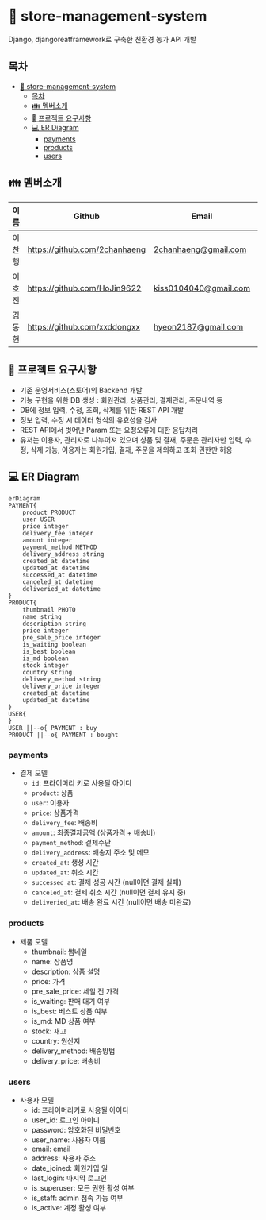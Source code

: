 # :green_apple: store-management-system

Django, djangoreatframework로 구축한 친환경 농가 API 개발

## 목차

- [:green_apple: store-management-system](#green_apple-store-management-system)
  - [목차](#목차)
  - [:family: 멤버소개](#family-멤버소개)
  - [:notebook_with_decorative_cover: 프로젝트 요구사항](#notebook_with_decorative_cover-프로젝트-요구사항)
  - [:computer: ER Diagram](#computer-er-diagram)
    - [payments](#payments)
    - [products](#products)
    - [users](#users)

## :family: 멤버소개

| 이름   | Github                        | Email                 | Blog                        |
| ------ | ----------------------------- | --------------------- | --------------------------- |
| 이찬행 | https://github.com/2chanhaeng | 2chanhaeng@gmail.com  | https://chomu.dev/          |
| 이호진 | https://github.com/HoJin9622  | kiss0104040@gmail.com | https://velog.io/@hojin9622 |
| 김동현 | https://github.com/xxddongxx  | hyeon2187@gmail.com   | -                           |

## :notebook_with_decorative_cover: 프로젝트 요구사항

- 기존 운영서비스(스토어)의 Backend 개발
- 기능 구현을 위한 DB 생성 : 회원관리, 상품관리, 결재관리, 주문내역 등
- DB에 정보 입력, 수정, 조회, 삭제를 위한 REST API 개발
- 정보 입력, 수정 시 데이터 형식의 유효성을 검사
- REST API에서 벗어난 Param 또는 요청오류에 대한 응답처리
- 유저는 이용자, 관리자로 나누어져 있으며 상품 및 결재, 주문은 관리자만 입력, 수정, 삭제 가능,
  이용자는 회원가입, 결재, 주문을 제외하고 조회 권한만 허용

## :computer: ER Diagram

```mermaid
erDiagram
PAYMENT{
    product PRODUCT
    user USER
    price integer
    delivery_fee integer
    amount integer
    payment_method METHOD
    delivery_address string
    created_at datetime
    updated_at datetime
    successed_at datetime
    canceled_at datetime
    deliveried_at datetime
}
PRODUCT{
    thumbnail PHOTO
    name string
    description string
    price integer
    pre_sale_price integer
    is_waiting boolean
    is_best boolean
    is_md boolean
    stock integer
    country string
    delivery_method string
    delivery_price integer
    created_at datetime
    updated_at datetime
}
USER{
}
USER ||--o{ PAYMENT : buy
PRODUCT ||--o{ PAYMENT : bought
```

### payments

- 결제 모델
  - `id`: 프라이머리 키로 사용될 아이디
  - `product`: 상품
  - `user`: 이용자
  - `price`: 상품가격
  - `delivery_fee`: 배송비
  - `amount`: 최종결제금액 (상품가격 + 배송비)
  - `payment_method`: 결제수단
  - `delivery_address`: 배송지 주소 및 메모
  - `created_at`: 생성 시간
  - `updated_at`: 취소 시간
  - `successed_at`: 결제 성공 시간 (null이면 결제 실패)
  - `canceled_at`: 결제 취소 시간 (null이면 결제 유지 중)
  - `deliveried_at`: 배송 완료 시간 (null이면 배송 미완료)

### products

- 제품 모델
  - thumbnail: 썸네일
  - name: 상품명
  - description: 상품 설명
  - price: 가격
  - pre_sale_price: 세일 전 가격
  - is_waiting: 판매 대기 여부
  - is_best: 베스트 상품 여부
  - is_md: MD 상품 여부
  - stock: 재고
  - country: 원산지
  - delivery_method: 배송방법
  - delivery_price: 배송비

### users

- 사용자 모델
  - id: 프라이머리키로 사용될 아이디
  - user_id: 로그인 아이디
  - password: 암호화된 비밀번호
  - user_name: 사용자 이름
  - email: email
  - address: 사용자 주소
  - date_joined: 회원가입 일
  - last_login: 마지막 로그인
  - is_superuser: 모든 권한 활성 여부
  - is_staff: admin 점속 가능 여부
  - is_active: 계정 활성 여부
